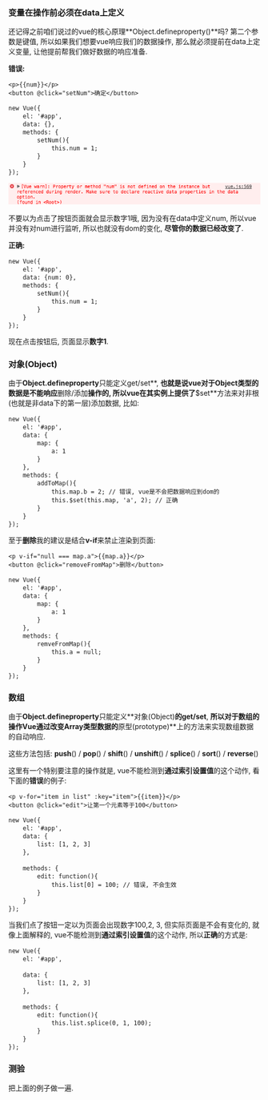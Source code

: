 ### 变量在操作前必须在data上定义

还记得之前咱们说过的vue的核心原理**Object.defineproperty\(\)**吗? 第二个参数是键值, 所以如果我们想要vue响应我们的数据操作, 那么就必须提前在data上定义变量, 让他提前帮我们做好数据的响应准备.

**错误:**

```
<p>{{num}}</p>
<button @click="setNum">确定</button>
```

```
new Vue({
    el: '#app',
    data: {},
    methods: {
        setNum(){
            this.num = 1;
        }
    }
});
```

![](/assets/QQ20171018-083902.png)

不要以为点击了按钮页面就会显示数字1哦, 因为没有在data中定义num, 所以vue并没有对num进行监听, 所以也就没有dom的变化, **尽管你的数据已经改变了**.

**正确:**

```
new Vue({
    el: '#app',
    data: {num: 0},
    methods: {
        setNum(){
            this.num = 1;
        }
    }
});
```

现在点击按钮后, 页面显示**数字1**.

### 对象\(Object\)

由于**Object.defineproperty**只能定义get/set**, **也就是说vue对于Object类型的数据是不能响应**删除/添加**操作的, 所以vue在其实例上提供了**$set**方法来对非根\(也就是非data下的第一层\)添加数据,  比如:

```
new Vue({
    el: '#app',
    data: {
        map: {
            a: 1
        }
    },
    methods: {
        addToMap(){
            this.map.b = 2; // 错误, vue是不会把数据响应到dom的
            this.$set(this.map, 'a', 2); // 正确
        }
    }
});
```

至于**删除**我的建议是结合**v-if**来禁止渲染到页面:

```
<p v-if="null === map.a">{{map.a}}</p>
<button @click="removeFromMap">删除</button>
```

```
new Vue({
    el: '#app',
    data: {
        map: {
            a: 1
        }
    },
    methods: {
        remveFromMap(){
            this.a = null;
        }
    }
});
```

### 数组

由于**Object.defineproperty**只能定义**对象\(Object\)**的get/set**,  **所以对于数组的操作Vue通过改变Array类型数据的**原型\(prototype\)**上的方法来实现数组数据的自动响应.

这些方法包括: **push**\(\) / **pop**\(\) / **shift**\(\) / **unshift**\(\) / **splice**\(\) / **sort**\(\) / **reverse**\(\)

这里有一个特别要注意的操作就是, vue不能检测到**通过索引设置值**的这个动作, 看下面的**错误**的例子:

```
<p v-for="item in list" :key="item">{{item}}</p>
<button @click="edit">让第一个元素等于100</button>
```

```
new Vue({
    el: '#app',
    data: {
        list: [1, 2, 3]
    },

    methods: {
        edit: function(){
            this.list[0] = 100; // 错误, 不会生效
        }
    }
});
```

当我们点了按钮一定以为页面会出现数字100,2, 3, 但实际页面是不会有变化的, 就像上面解释的, vue不能检测到**通过索引设置值**的这个动作, 所以**正确**的方式是:

```vue
new Vue({
    el: '#app',

    data: {
        list: [1, 2, 3]
    },

    methods: {
        edit: function(){
            this.list.splice(0, 1, 100);
        }
    }
});
```

### 测验

把上面的例子做一遍.

